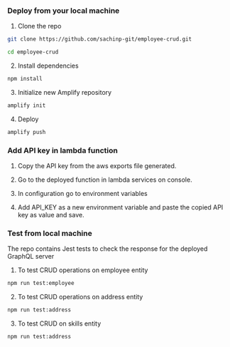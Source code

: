 ###  Deploy from your local machine

1. Clone the repo

```sh
git clone https://github.com/sachinp-git/employee-crud.git

cd employee-crud
```

2. Install dependencies

```sh
npm install
```

3. Initialize new Amplify repository

```sh
amplify init
```

4. Deploy

```sh
amplify push
```

###  Add API key in lambda function

1. Copy the API key from the aws exports file generated.

2. Go to the deployed function in lambda services on console.

3. In configuration go to environment variables

4. Add API_KEY as a new environment variable and paste the copied API key as value and save.




### Test from local machine

The repo contains Jest tests to check the response for the deployed GraphQL server

1. To test CRUD operations on employee entity

```sh
npm run test:employee
```

2. To test CRUD operations on address entity

```sh
npm run test:address
```

3. To test CRUD on skills entity

```sh
npm run test:address
```
